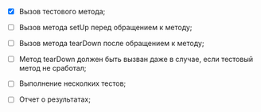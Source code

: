 - [x] Вызов тестового метода;
- [ ] Вызов метода setUp перед обращением к методу;
- [ ] Вызов метода tearDown после обращением к методу;
- [ ] Метод tearDown должен быть вызван даже в случае, если тестовый метод не сработал;
- [ ] Выполнение несколких тестов;
- [ ] Отчет о результатах;

